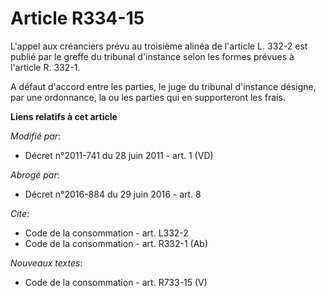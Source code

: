 # Article R334-15

L'appel aux créanciers prévu au troisième alinéa de l'article L. 332-2 est publié par le greffe du tribunal d'instance selon
les formes prévues à l'article R. 332-1. 

A défaut d'accord entre les parties, le juge du tribunal d'instance désigne, par une ordonnance, la ou les parties qui en
supporteront les frais.

**Liens relatifs à cet article**

_Modifié par_:

  - Décret n°2011-741 du 28 juin 2011 - art. 1 (VD)

_Abrogé par_:

  - Décret n°2016-884 du 29 juin 2016 - art. 8

_Cite_:

  - Code de la consommation - art. L332-2
  - Code de la consommation - art. R332-1 (Ab)

_Nouveaux textes_:

  - Code de la consommation - art. R733-15 (V)
